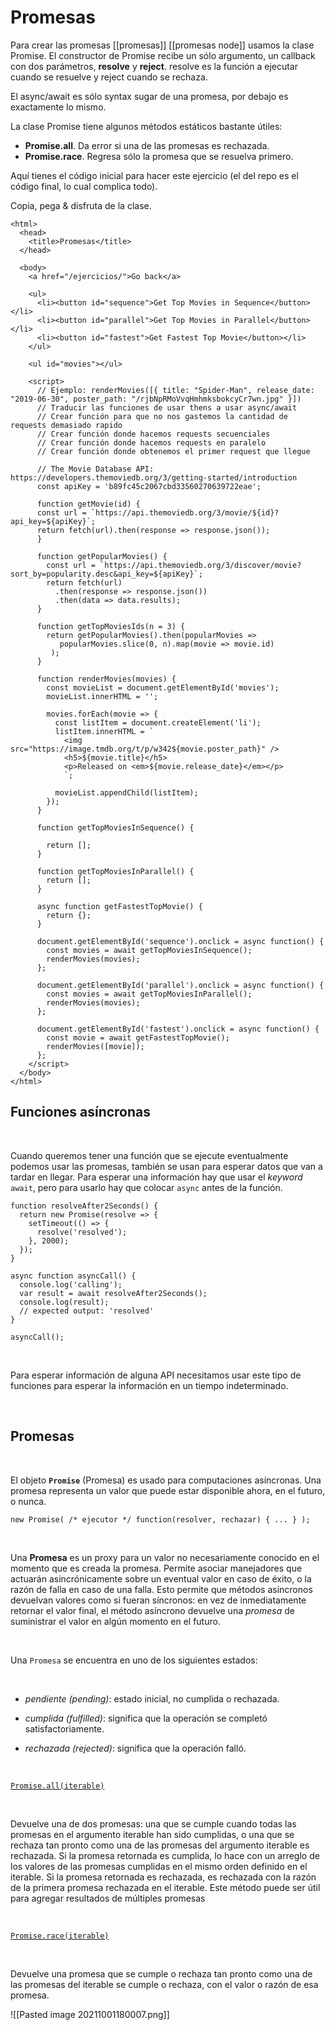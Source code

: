 # Promesas

Para crear las promesas [[promesas]] [[promesas node]] usamos la clase Promise. El constructor de Promise recibe un sólo argumento, un callback con dos parámetros, **resolve** y **reject**. resolve es la función a ejecutar cuando se resuelve y reject cuando se rechaza.

El async/await es sólo syntax sugar de una promesa, por debajo es exactamente lo mismo.

La clase Promise tiene algunos métodos estáticos bastante útiles:

-   **Promise.all**. Da error si una de las promesas es rechazada.
-   **Promise.race**. Regresa sólo la promesa que se resuelva primero.

Aquí tienes el código inicial para hacer este ejercicio (el del repo es el código final, lo cual complica todo).

Copia, pega & disfruta de la clase.

```
<html>
  <head>
    <title>Promesas</title>
  </head>

  <body>
    <a href="/ejercicios/">Go back</a>

    <ul>
      <li><button id="sequence">Get Top Movies in Sequence</button></li>
      <li><button id="parallel">Get Top Movies in Parallel</button></li>
      <li><button id="fastest">Get Fastest Top Movie</button></li>
    </ul>

    <ul id="movies"></ul>

    <script>
      // Ejemplo: renderMovies([{ title: "Spider-Man", release_date: "2019-06-30", poster_path: "/rjbNpRMoVvqHmhmksbokcyCr7wn.jpg" }])
      // Traducir las funciones de usar thens a usar async/await
      // Crear función para que no nos gastemos la cantidad de requests demasiado rapido
      // Crear función donde hacemos requests secuenciales
      // Crear función donde hacemos requests en paralelo
      // Crear función donde obtenemos el primer request que llegue

      // The Movie Database API: https://developers.themoviedb.org/3/getting-started/introduction
      const apiKey = 'b89fc45c2067cbd33560270639722eae';

      function getMovie(id) {
      const url = `https://api.themoviedb.org/3/movie/${id}?api_key=${apiKey}`;
      return fetch(url).then(response => response.json());
      }

      function getPopularMovies() {
        const url = `https://api.themoviedb.org/3/discover/movie?sort_by=popularity.desc&api_key=${apiKey}`;
        return fetch(url)
          .then(response => response.json())
          .then(data => data.results);
      }

      function getTopMoviesIds(n = 3) {
        return getPopularMovies().then(popularMovies =>
           popularMovies.slice(0, n).map(movie => movie.id)
         );
      }

      function renderMovies(movies) {
        const movieList = document.getElementById('movies');
        movieList.innerHTML = '';

        movies.forEach(movie => {
          const listItem = document.createElement('li');
          listItem.innerHTML = `
            <img src="https://image.tmdb.org/t/p/w342${movie.poster_path}" />
            <h5>${movie.title}</h5>
            <p>Released on <em>${movie.release_date}</em></p>
            `;

          movieList.appendChild(listItem);
        });
      }

      function getTopMoviesInSequence() {
        
        return [];
      }

      function getTopMoviesInParallel() {
        return [];
      }

      async function getFastestTopMovie() {
        return {};
      }

      document.getElementById('sequence').onclick = async function() {
        const movies = await getTopMoviesInSequence();
        renderMovies(movies);
      };

      document.getElementById('parallel').onclick = async function() {
        const movies = await getTopMoviesInParallel();
        renderMovies(movies);
      };

      document.getElementById('fastest').onclick = async function() {
        const movie = await getFastestTopMovie();
        renderMovies([movie]);
      };
    </script>
  </body>
</html>

```


## Funciones asíncronas

‌

Cuando queremos tener una función que se ejecute eventualmente podemos usar las promesas, también se usan para esperar datos que van a tardar en llegar. Para esperar una información hay que usar el _keyword_ `await`, pero para usarlo hay que colocar `async` antes de la función.

```
function resolveAfter2Seconds() {
  return new Promise(resolve => {
    setTimeout(() => {
      resolve('resolved');
    }, 2000);
  });
}

async function asyncCall() {
  console.log('calling');
  var result = await resolveAfter2Seconds();
  console.log(result);
  // expected output: 'resolved'
}

asyncCall();
```

‌

Para esperar información de alguna API necesitamos usar este tipo de funciones para esperar la información en un tiempo indeterminado.

‌

## Promesas

‌

El objeto **`Promise`** (Promesa) es usado para computaciones asíncronas. Una promesa representa un valor que puede estar disponible ahora, en el futuro, o nunca.

```
new Promise( /* ejecutor */ function(resolver, rechazar) { ... } );
```

‌

Una **Promesa** es un proxy para un valor no necesariamente conocido en el momento que es creada la promesa. Permite asociar manejadores que actuarán asincrónicamente sobre un eventual valor en caso de éxito, o la razón de falla en caso de una falla. Esto permite que métodos asíncronos devuelvan valores como si fueran síncronos: en vez de inmediatamente retornar el valor final, el método asíncrono devuelve una _promesa_ de suministrar el valor en algún momento en el futuro.

‌

Una `Promesa` se encuentra en uno de los siguientes estados:

‌

-   _pendiente (pending)_: estado inicial, no cumplida o rechazada.
    
-   _cumplida (fulfilled)_: significa que la operación se completó satisfactoriamente.
    
-   _rechazada (rejected)_: significa que la operación falló.
    

‌

[`Promise.all(iterable)`](https://developer.mozilla.org/es/docs/Web/JavaScript/Referencia/Objetos_globales/Promise/all)

‌

Devuelve una de dos promesas: una que se cumple cuando todas las promesas en el argumento iterable han sido cumplidas, o una que se rechaza tan pronto como una de las promesas del argumento iterable es rechazada. Si la promesa retornada es cumplida, lo hace con un arreglo de los valores de las promesas cumplidas en el mismo orden definido en el iterable. Si la promesa retornada es rechazada, es rechazada con la razón de la primera promesa rechazada en el iterable. Este método puede ser útil para agregar resultados de múltiples promesas

‌

[`Promise.race(iterable)`](https://developer.mozilla.org/es/docs/Web/JavaScript/Referencia/Objetos_globales/Promise/race)

‌

Devuelve una promesa que se cumple o rechaza tan pronto como una de las promesas del iterable se cumple o rechaza, con el valor o razón de esa promesa.

![[Pasted image 20211001180007.png]]
